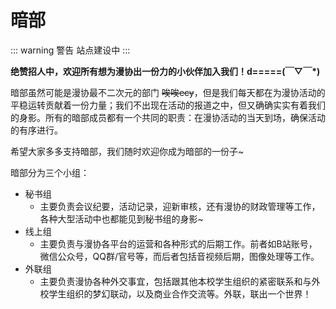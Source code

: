 # 暗部

::: warning 警告
站点建设中
:::

**绝赞招人中，欢迎所有想为漫协出一份力的小伙伴加入我们！d=====(￣▽￣*)**

暗部虽然可能是漫协最不二次元的部门 ~~唉唉ecy~~，但是我们每天都在为漫协活动的平稳运转贡献着一份力量；我们不出现在活动的报道之中，但又确确实实有着我们的身影。所有的暗部成员都有一个共同的职责：在漫协活动的当天到场，确保活动的有序进行。

希望大家多多支持暗部，我们随时欢迎你成为暗部的一份子~

暗部分为三个小组：
- 秘书组
  - 主要负责会议纪要，活动记录，迎新审核，还有漫协的财政管理等工作，各种大型活动中也都能见到秘书组的身影~
- 线上组
  - 主要负责与漫协各平台的运营和各种形式的后期工作。前者如B站账号，微信公众号，QQ群/官号等，而后者包括音视频后期，图像处理等工作。 
- 外联组
  - 主要负责漫协各种外交事宜，包括跟其他本校学生组织的紧密联系和与外校学生组织的梦幻联动，以及商业合作交流等。外联，联出一个世界！ 